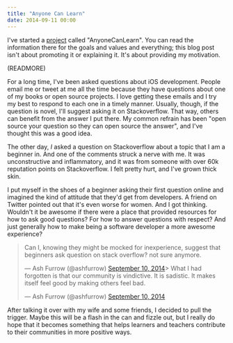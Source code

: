 ```yaml
---
title: "Anyone Can Learn"
date: 2014-09-11 00:00
---
```


I've started a [project](https://github.com/AnyoneCanLearn/AnyoneCanLearn) called "AnyoneCanLearn". You can read the information there for the goals and values and everything; this blog post isn't about promoting it or explaining it. It's about providing my motivation.

(READMORE)

For a long time, I've been asked questions about iOS development. People email me or tweet at me all the time because they have questions about one of my books or open source projects. I love getting these emails and I try my best to respond to each one in a timely manner. Usually, though, if the question is novel, I'll suggest asking it on Stackoverflow. That way, others can benefit from the answer I put there. My common refrain has been "open source your question so they can open source the answer", and I've thought this was a good idea.

The other day, _I_ asked a question on Stackoverflow about a topic that I am a beginner in. And one of the comments struck a nerve with me. It was unconstructive and inflammatory, and it was from someone with over 60k reputation points on Stackoverflow. I felt pretty hurt, and I've grown thick skin.

I put myself in the shoes of a beginner asking their first question online and imagined the kind of attitude that they'd get from developers. A friend on Twitter pointed out that it's even worse for women. And I got thinking. Wouldn't it be awesome if there were a place that provided resources for how to ask good questions? For how to answer questions with respect? And just generally how to make being a software developer a more awesome experience?

> Can I, knowing they might be mocked for inexperience, suggest that beginners ask question on stack overflow? not sure anymore.
> 
> — Ash Furrow (@ashfurrow) [September 10, 2014](https://twitter.com/ashfurrow/status/509666451410935808)<script async="" src="//platform.twitter.com/widgets.js" charset="utf-8"></script>> What I had forgotten is that our community is vindictive. It is sadistic. It makes itself feel good by making others feel bad.
> 
> — Ash Furrow (@ashfurrow) [September 10, 2014](https://twitter.com/ashfurrow/status/509666163799113728)<script async="" src="//platform.twitter.com/widgets.js" charset="utf-8"></script>

After talking it over with my wife and some friends, I decided to pull the trigger. Maybe this will be a flash in the can and fizzle out, but I really do hope that it becomes something that helps learners and teachers contribute to their communities in more positive ways.

